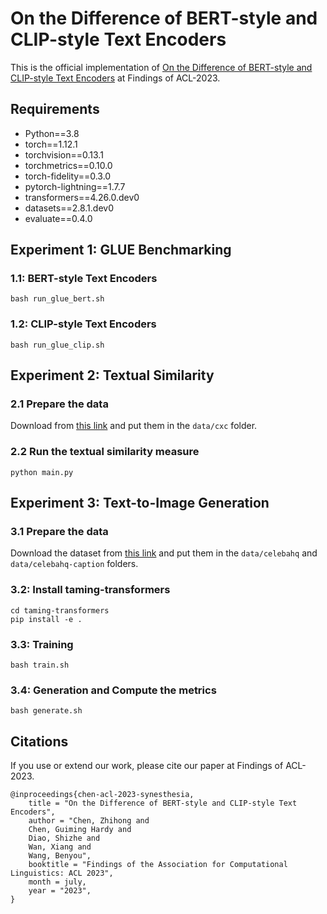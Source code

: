 # On the Difference of BERT-style and CLIP-style Text Encoders
This is the official implementation of [On the Difference of BERT-style and CLIP-style Text Encoders]() at Findings of ACL-2023.

## Requirements

* Python==3.8
* torch==1.12.1
* torchvision==0.13.1
* torchmetrics==0.10.0
* torch-fidelity==0.3.0
* pytorch-lightning==1.7.7
* transformers==4.26.0.dev0
* datasets==2.8.1.dev0
* evaluate==0.4.0

## Experiment 1: GLUE Benchmarking

### 1.1: BERT-style Text Encoders

```angular2html
bash run_glue_bert.sh
```

### 1.2: CLIP-style Text Encoders

```angular2html
bash run_glue_clip.sh
```

## Experiment 2: Textual Similarity

### 2.1 Prepare the data

Download from [this link](https://github.com/google-research-datasets/Crisscrossed-Captions) and put them in
the `data/cxc` folder.

### 2.2 Run the textual similarity measure

```angular2html
python main.py
```

## Experiment 3: Text-to-Image Generation

### 3.1 Prepare the data

Download the dataset from [this link](https://drive.google.com/drive/folders/1eVrGKfkbw7bh9xPcX8HJa-qWQTD9aWvf) and put them in the `data/celebahq` and `data/celebahq-caption` folders.

### 3.2: Install taming-transformers

```angular2html
cd taming-transformers
pip install -e .
```

### 3.3: Training
```angular2html
bash train.sh
```

### 3.4: Generation and Compute the metrics

```angular2html
bash generate.sh
```

## Citations

If you use or extend our work, please cite our paper at Findings of ACL-2023.
```
@inproceedings{chen-acl-2023-synesthesia,
    title = "On the Difference of BERT-style and CLIP-style Text Encoders",
    author = "Chen, Zhihong and
    Chen, Guiming Hardy and
    Diao, Shizhe and
    Wan, Xiang and
    Wang, Benyou",
    booktitle = "Findings of the Association for Computational Linguistics: ACL 2023",
    month = july,
    year = "2023",
}
```
